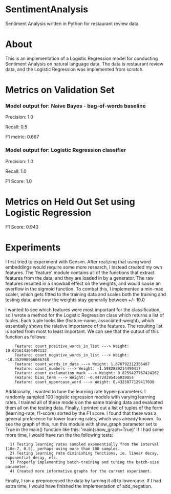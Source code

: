 # SentimentAnalysis
Sentiment Analysis written in Python for restaurant review data.

# About
This is an implementation of a Logistic Regression model for conducting Sentiment Analysis on natural language data. The data is restaurant review data, and the Logistic Regression was implemented from scratch.

# Metrics on Validation Set

### Model output for: Naive Bayes - bag-of-words baseline

Precision: 1.0

Recall: 0.5

F1 metric: 0.667

### Model output for: Logistic Regression classifier

Precision: 1.0

Recall: 1.0

F1 Score: 1.0

# Metrics on Held Out Set using Logistic Regression

F1 Score: 0.943

# Experiments

  I first tried to experiment with Gensim. After realizing that using word embeddings would require
  some more research, I instead created my own features. The 'feature' module contains all of the functions
  that extract features from the data, and they are loaded in by a generator. The raw features resulted in
  a snowball effect on the weights, and would cause an overflow in the sigmoid function. To combat this,
  I implemented a min-max scaler, which gets fitted to the training data and scales both the training
  and testing data, and now the weights stay generally between +/- 10.0

  I wanted to see which features were most important for the classification, so I wrote a method for the Logistic
  Regression class which returns a list of tuples. Each tuple looks like (feature-name, associated-weight),
  which essentially shows the relative importance of the features. The resulting list is sorted from most to least
  important. We can see that the output of this function as follows:

		Feature: count_positive_words_in_list ---> Weight: 10.621614364494112
		Feature: count_negative_words_in_list ---> Weight: -10.352998966086748
		Feature: count_words_in_data ---> Weight: 1.870792312356487
		Feature: count_numbers ---> Weight: -1.5982889214490417
		Feature: count_exclamation_mark ---> Weight: 0.8259427767424262
		Feature: bias_term ---> Weight: -0.44724295456039054
		Feature: count_uppercase_word ---> Weight: 0.4325877129417038



  Additionally, I wanted to tune the learning rate hyper-parameters. I randomly sampled 100 logistic regression models
  with varying learning rates. I trained all of these models on the same training data and evaluated them all on the
  testing data. Finally, I printed out a list of tuples of the form (learning-rate, f1-score) sorted by the F1
  score. I found that there was a general preference for lower learning rates, which was already known. To see the
  graph of this, run this module with show_graph parameter set to True in the main() function like this:
                  'main(show_graph=True)'
  If I had some more time, I would have run the the following tests:

	  1) Testing learning rates sampled exponentially from the interval [10e-7, 0.5], perhaps using more than 100 samples.
	  2) Testing learning rate diminishing functions, ie. linear decay, exponential decay, etc.
	  3) Properly implementing batch-training and tuning the batch-size parameter.
	  4) Created more informative graphs for the current experiment.

  Finally, I ran a preprocessed the data by turning it all to lowercase. If I had extra time, I would have finished
  the implementation of add_negation.
